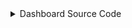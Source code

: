
<details>
<summary>Dashboard Source Code</summary>

```jsx
import React from 'react';
import AuthRequired from './AuthRequired';

class Dashboard extends React.Component {

  render() {
    return (
      <div className="page-wrapper">
        <h1>DASHBOARD</h1>
        <h4>This page is protect and only authorized users can view it.</h4>
      </div>
    );
  }
}
export default AuthRequired(Dashboard);
```
</details>
